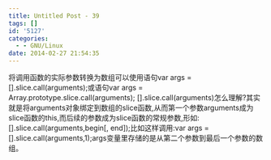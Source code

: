 ```yaml
---
title: Untitled Post - 39
tags: []
id: '5127'
categories:
  - - GNU/Linux
date: 2014-02-27 21:54:35
---
```


将调用函数的实际参数转换为数组可以使用语句var args = \[\].slice.call(arguments);或语句var args = Array.prototype.slice.call(arguments); \[\].slice.call(arguments)怎么理解?其实就是将arguments对象绑定到数组的slice函数,从而第一个参数arguments成为slice函数的this,而后续的参数成为slice函数的常规参数,形如:\[\].slice.call(arguments,begin\[, end\]);比如这样调用:var args = \[\].slice.call(arguments,1);args变量里存储的是从第二个参数到最后一个参数的数组。